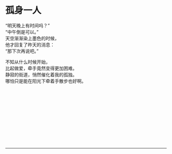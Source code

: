 # 孤身一人

“明天晚上有时间吗？”\
“中午倒是可以。”\
天空渐渐染上墨色的时候，\
他才回复了昨天的消息：\
“那下次再说吧。”

不知从什么时候开始，\
比起做爱，牵手竟然变得更加困难。\
静寂的街道，悄然催化着我的孤独。\
哪怕只是能在阳光下牵着手散步也好啊。
<br>
<br>
<br>
<br>
<br>
<br>
<br>
<br>
<br>
<br>
<br>
<br>

---
